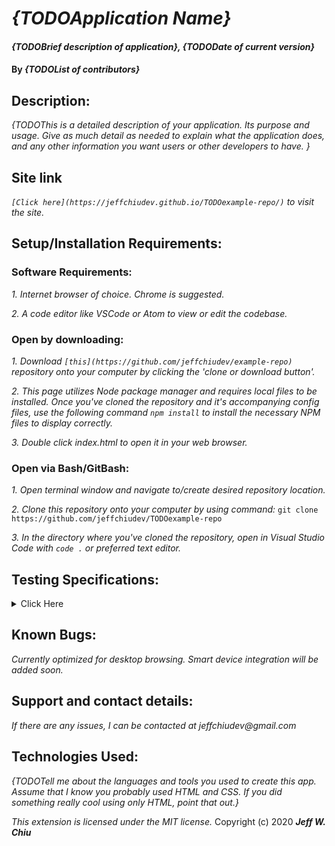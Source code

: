 # _{TODOApplication Name}_

#### _{TODOBrief description of application}, {TODODate of current version}_

#### By _**{TODOList of contributors}**_

## Description:

_{TODOThis is a detailed description of your application. Its purpose and usage.  Give as much detail as needed to explain what the application does, and any other information you want users or other developers to have. }_

## Site link

_`[Click here](https://jeffchiudev.github.io/TODOexample-repo/)` to visit the site._


## Setup/Installation Requirements:

### Software Requirements:

_1. Internet browser of choice. Chrome is suggested._

_2. A code editor like VSCode or Atom to view or edit the codebase._


### Open by downloading:

_1. Download `[this](https://github.com/jeffchiudev/example-repo)` repository onto your computer by clicking the 'clone or download button'._

_2. This page utilizes Node package manager and requires local files to be installed. Once you've cloned the repository and it's accompanying config files, use the following command `npm install` to install the necessary NPM files to display correctly._

_3. Double click index.html to open it in your web browser._

### Open via Bash/GitBash:

_1. Open terminal window and navigate to/create desired repository location._

_2. Clone this repository onto your computer by using command:_
`git clone https://github.com/jeffchiudev/TODOexample-repo`

_3. In the directory where you've cloned the repository, open in Visual Studio Code with `code .` or preferred text editor._

## Testing Specifications:

<details><summary>Click Here</summary>
<p>

| Description | Input | Ouput |

</p>
</details>

## Known Bugs:

_Currently optimized for desktop browsing.  Smart device integration will be added soon._

## Support and contact details:

_If there are any issues, I can be contacted at jeffchiudev@gmail.com_


## Technologies Used:

_{TODOTell me about the languages and tools you used to create this app. Assume that I know you probably used HTML and CSS. If you did something really cool using only HTML, point that out.}_

_This extension is licensed under the MIT license._
Copyright (c) 2020 **_Jeff W. Chiu_** 